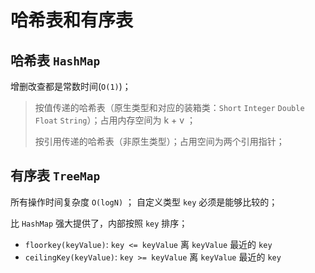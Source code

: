 # 哈希表和有序表

## 哈希表 `HashMap`

增删改查都是常数时间(`O(1)`)；

> 按值传递的哈希表（原生类型和对应的装箱类：`Short` `Integer` `Double` `Float` `String`）；占用内存空间为 k + v ；
> 
> 按引用传递的哈希表（非原生类型）；占用空间为两个引用指针；

## 有序表 `TreeMap`

所有操作时间复杂度 `O(logN)` ；
自定义类型 `key` 必须是能够比较的；

比 `HashMap` 强大提供了，内部按照 `key` 排序；

* `floorkey(keyValue)`: `key <= keyValue` 离 `keyValue` 最近的 `key`
* `ceilingKey(keyValue)`: `key >= keyValue` 离 `keyValue` 最近的 `key`
